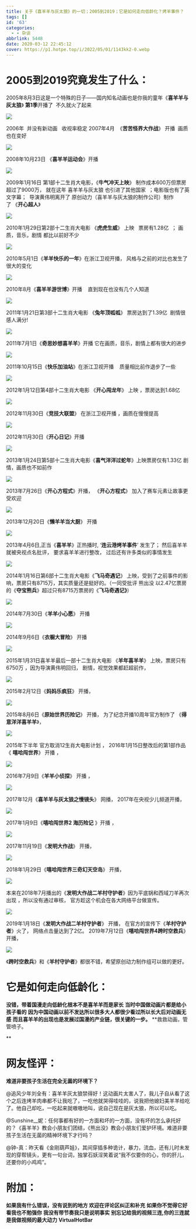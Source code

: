 ```yaml
---
title: 关于《喜羊羊与灰太狼》的一切；2005到2019；它是如何走向低龄化？烤羊事件？
tags: []
id: '63'
categories:
  - - 杂谈
abbrlink: 5448
date: 2020-03-12 22:45:12
cover: https://p1.hotpe.top/i/2022/05/01/1143kk2-0.webp
---
```



# **2005到2019究竟发生了什么：**

2005年8月3日这是一个特殊的日子——国内知名动画也是你我的童年《**喜羊羊与灰太狼**》 **第1季**开播了  不久就火了起来 

![](https://p1.hotpe.top/i/2022/05/01/10vzwqf-0.webp) 

2006年  并没有新动画   收视率稳定 2007年4月  《**苦苦怪界大作战**》 开播  画质也在变好 

![](https://p1.hotpe.top/i/2022/05/01/10w0lhp-0.webp) 

2008年10月23日 《**喜羊羊运动会**》开播 

![](https://p1.hotpe.top/i/2022/05/01/10w0yyb-0.webp) 

2009年1月16日 第1部十二生肖大电影，《**牛气冲天上映**》 制作成本600万但票房超过了9000万， 就在这年 喜羊羊与灰太狼 也引进了其他国家  ；电影版也有了英文字幕；  导演黄伟明离开了 原创动力（喜羊羊与灰太狼的制作公司）制作了 《**开心超人**》 

![](https://p1.hotpe.top/i/2022/05/01/10w1b5t-0.webp) 

2010年1月29日第2部十二生肖大电影 《**虎虎生威**》 上映   票房有1.28亿  ； 画质，音乐，剧情 都比以前好不少

 ![](https://p1.hotpe.top/i/2022/05/01/10wb61x-0.webp) 

2010年5月1日《**羊羊快乐的一年**》在浙江卫视开播， 风格与之前的对比也发生了很大的变化 

![](https://p1.hotpe.top/i/2022/05/01/10wdecz-0.webp) 

2010年8月《**喜羊羊游世博**》开播    直到现在也没有几个人知道 

![](https://p1.hotpe.top/i/2022/05/01/10wdvsp-0.webp) 

2011年1月21日第3部十二生肖大电影 《**兔年顶呱呱**》 票房达到了1.39亿  剧情很感人满分! 

![](https://p1.hotpe.top/i/2022/05/01/10wea8g-0.webp) 

2011年7月1日《**奇思妙想喜羊羊**》开播 它在画质，音乐，剧情上都有很大的进步 

![](https://p1.hotpe.top/i/2022/05/01/10wee9l-0.webp) 

2011年10月15日《**快乐加油站**》在浙江卫视开播    质量相比前作退步了一些 

![](https://p1.hotpe.top/i/2022/05/01/10wexxl-0.webp) 

2012年1月12日第4部十二生肖大电影 《**开心闯龙年**》 上映 ，票房达到1.68亿 

![](https://p1.hotpe.top/i/2022/05/01/10wfchn-0.webp) 

2012年11月30日《**竞技大联盟**》 在浙江卫视开播 ，画质在慢慢提高 

![](https://p1.hotpe.top/i/2022/05/01/10wg2e5-0.webp) 

2012年11月30日《**开心日记**》开播

 ![](https://p1.hotpe.top/i/2022/05/01/10wgov7-0.webp) 

2013年1月24日第5部十二生肖大电影《**喜气洋洋过蛇年**》上映票房仅有1.33亿 剧情，画质也不如前作

 ![](https://p1.hotpe.top/i/2022/05/01/10wh1zl-0.webp) 

2013年7月26日《**开心方程式**》开播， 《**开心方程式**》 加入了赛车元素让故事更受欢迎

 ![](https://p1.hotpe.top/i/2022/05/01/110if0y-0.webp) 

2013年12月20日《**懒羊羊当大厨**》 开播 

![](https://p1.hotpe.top/i/2022/05/01/10whfaj-0.webp) 

2013年4月6日,正当《**喜羊羊**》正热播时, ‘**连云港烤羊事件**’ 发生了； 然后喜羊羊就被央视点名批评， 要求喜羊羊进行整改， 过后还有许多类似的事情发生 

![](https://p1.hotpe.top/i/2022/05/01/10whvb4-0.webp) 

2014年1月16日第6部十二生肖大电影《**飞马奇遇记**》 上映，受到了之前事件的影响，票房只有8715万，其实质量还是挺好的。（一同受批评 熊出没 以2.47亿票房的《**夺宝熊兵**》超过只有8715万票房的《**飞马奇遇记》**） 

![](https://p1.hotpe.top/i/2022/05/01/111r3ra-0.webp) 

2014年7月30日《**羊羊小心愿**》 开播

 ![](https://p1.hotpe.top/i/2022/05/01/10wib8l-0.webp) 

2014年9月6日《**衣橱大冒险**》 开播

 ![](https://p1.hotpe.top/i/2022/05/01/10wiraf-0.webp) 

2015年1月31日喜羊羊最后一部十二生肖大电影 《**羊年喜羊羊**》 上映，票房只有6750万 ，因为导演黄伟明回归， 剧情，视觉效果都赶超前作，

![](https://p1.hotpe.top/i/2022/05/01/10wj4fz-0.webp) 

2015年2月12日《**妈妈乐疯狂**》 开播， 

![](https://p1.hotpe.top/i/2022/05/01/10wjd6h-0.webp)

2015年8月6日《**原始世界历险记**》 开播， 为了纪念开播10周年官方制作了 《**得意洋洋喜羊羊**》， 

![](https://p1.hotpe.top/i/2022/05/01/10wkgf0-0.webp)

 2015年下半年 官方取消12生肖大电影计划 ， 2016年1月15日整改后的第1部作品《 **嘻哈闯世界**》 开播 ， 

![](https://p1.hotpe.top/i/2022/05/01/10wkwz0-0.webp) 

2016年7月9日《**羊羊小侦探**》 开播 ， 

![](https://p1.hotpe.top/i/2022/05/01/10wlbs5-0.webp)

2017年12月《**喜羊羊与灰太狼之慢镜头**》 网播， 2017年在央视少儿频道开播， 

![](https://p1.hotpe.top/i/2022/05/01/10wm47c-0.webp)

2017年1月9日《**嘻哈闯世界2 海历险记** 》开播 ， 

![](https://p1.hotpe.top/i/2022/05/01/10wmlc6-0.webp)

2017年11月19日《**发明大作战**》 开播， 

![](https://p1.hotpe.top/i/2022/05/01/10wvk1u-0.webp)

2018年1月29日《**嘻哈闯世界三奇幻天空岛**》 开播， 

![](https://p1.hotpe.top/i/2022/05/01/10wvtf2-0.webp)

本来在2018年7月播出的《**发明大作战二羊村守护者**》因为平底锅和西域刀羊再次出现 ，所以没有通过审核， 官方趁这个机会在各大网络平台做宣传。 

![](https://p1.hotpe.top/i/2022/05/01/10wvyxg-0.webp)

2019年1月18日《**发明大作战二羊村守护者**》 开播， 在官方的宣传下《**羊村守护者**》火了， 网络点击量达到了2亿。 2019年7月12日《**嘻哈闯世界4跨时空救兵**》 开播， 

![](https://p1.hotpe.top/i/2022/05/01/10wwjgt-0.webp)

《**跨时空救兵**》和《**羊村守护者**》都很不错，希望原创动力制作组可以做的更好。

# **它是如何走向低龄化：**

**没错，带着国漫走向低龄化根本不是喜羊羊而是家长** **当时中国做动画片都是给小孩子看的** **因为中国动画以前不发达所以很多大人都很少看过所以长大后对动画无感** **而且喜羊羊的出现也是发展过国漫的产业链，很关键的一步。** **救救动画，管管喷子。

**

# **网友怪评：**

 **难道非要孩子生活在完全无菌的环境下？**

 @追风少年刘全有：喜羊羊灰太狼禁得好！这动画片太害人了，我儿子自从看了这个之后连烤羊肉串都不让我吃了，一吃他就哭得哇哇的，说我把他媳妇美羊羊给吃了。他自己却吃，一吃起来就嗷嗷地叫，说自己现在是灰太狼，所以可以吃。

 @Sunshine\_\_妮：任何事都有好的一方面和坏的一方面，没有坏的怎么承托好的？《喜羊羊》教会小朋友们团结，《熊出没》教会小朋友们爱护环境。难道非要孩子生活在无菌的精神环境下才行吗？ 

@钟-真：昨天看《金刚葫芦娃》，其间穿插多种诡计，暴力，流血，还有儿时未发现的穿帮镜头，更有一句台词，独掌石妖淫笑着说“我不仅要你的心，你的肝儿，还要你的小鸡鸡”。

# 附加：

**如果我有什么错误，没有说到的地方 欢迎在评论区纠正和补充** **如果你不觉得它好看我也不勉强你** **我没有带节奏我只是说明事实** **别忘记给我的视频三连,你的三连就是我做视频的最大动力** **VirtualHotBar**